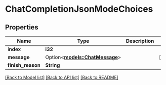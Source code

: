 # ChatCompletionJsonModeChoices

## Properties

Name | Type | Description | Notes
------------ | ------------- | ------------- | -------------
**index** | **i32** |  | 
**message** | Option<[**models::ChatMessage**](ChatMessage.md)> |  | [optional]
**finish_reason** | **String** |  | 

[[Back to Model list]](../README.md#documentation-for-models) [[Back to API list]](../README.md#documentation-for-api-endpoints) [[Back to README]](../README.md)


